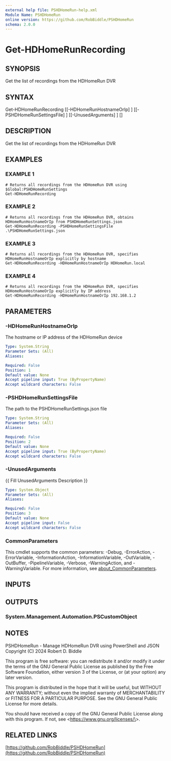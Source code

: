 ```yaml
---
external help file: PSHDHomeRun-help.xml
Module Name: PSHDHomeRun
online version: https://github.com/RobBiddle/PSHDHomeRun
schema: 2.0.0
---
```


# Get-HDHomeRunRecording

## SYNOPSIS

Get the list of recordings from the HDHomeRun DVR

## SYNTAX

Get-HDHomeRunRecording [[-HDHomeRunHostnameOrIp] <String>] [[-PSHDHomeRunSettingsFile] <String>]
 [[-UnusedArguments] <Object>] [<CommonParameters>]

## DESCRIPTION

Get the list of recordings from the HDHomeRun DVR

## EXAMPLES

### EXAMPLE 1

```[PowerShell]
# Returns all recordings from the HDHomeRun DVR using $Global:PSHDHomeRunSettings
Get-HDHomeRunRecording
```

### EXAMPLE 2

```[PowerShell]
# Returns all recordings from the HDHomeRun DVR, obtains HDHomeRunHostnameOrIp from PSHDHomeRunSettings.json
Get-HDHomeRunRecording -PSHDHomeRunSettingsFile .\PSHDHomeRunSettings.json
```

### EXAMPLE 3

```[PowerShell]
# Returns all recordings from the HDHomeRun DVR, specifies HDHomeRunHostnameOrIp explicitly by hostname
Get-HDHomeRunRecording -HDHomeRunHostnameOrIp HDHomeRun.local
```

### EXAMPLE 4

```[PowerShell]
# Returns all recordings from the HDHomeRun DVR, specifies HDHomeRunHostnameOrIp explicitly by IP address
Get-HDHomeRunRecording -HDHomeRunHostnameOrIp 192.168.1.2
```

## PARAMETERS

### -HDHomeRunHostnameOrIp

The hostname or IP address of the HDHomeRun device

```yaml
Type: System.String
Parameter Sets: (All)
Aliases:

Required: False
Position: 1
Default value: None
Accept pipeline input: True (ByPropertyName)
Accept wildcard characters: False
```

### -PSHDHomeRunSettingsFile

The path to the PSHDHomeRunSettings.json file

```yaml
Type: System.String
Parameter Sets: (All)
Aliases:

Required: False
Position: 2
Default value: None
Accept pipeline input: True (ByPropertyName)
Accept wildcard characters: False
```

### -UnusedArguments

{{ Fill UnusedArguments Description }}

```yaml
Type: System.Object
Parameter Sets: (All)
Aliases:

Required: False
Position: 3
Default value: None
Accept pipeline input: False
Accept wildcard characters: False
```

### CommonParameters

This cmdlet supports the common parameters: -Debug, -ErrorAction, -ErrorVariable, -InformationAction, -InformationVariable, -OutVariable, -OutBuffer, -PipelineVariable, -Verbose, -WarningAction, and -WarningVariable. For more information, see [about_CommonParameters](http://go.microsoft.com/fwlink/?LinkID=113216).

## INPUTS

## OUTPUTS

### System.Management.Automation.PSCustomObject

## NOTES

PSHDHomeRun - Manage HDHomeRun DVR using PowerShell and JSON
Copyright (C) 2024 Robert D. Biddle

This program is free software: you can redistribute it and/or modify
it under the terms of the GNU General Public License as published by
the Free Software Foundation, either version 3 of the License, or
(at your option) any later version.

This program is distributed in the hope that it will be useful,
but WITHOUT ANY WARRANTY; without even the implied warranty of
MERCHANTABILITY or FITNESS FOR A PARTICULAR PURPOSE.
See the
GNU General Public License for more details.

You should have received a copy of the GNU General Public License
along with this program.
If not, see \<<https://www.gnu.org/licenses/\>>.

## RELATED LINKS

[https://github.com/RobBiddle/PSHDHomeRun](https://github.com/RobBiddle/PSHDHomeRun)
